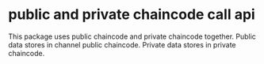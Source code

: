 # public and private chaincode call api
This package uses public chaincode and private chaincode together.
Public data stores in channel public chaincode.
Private data stores in private chaincode.